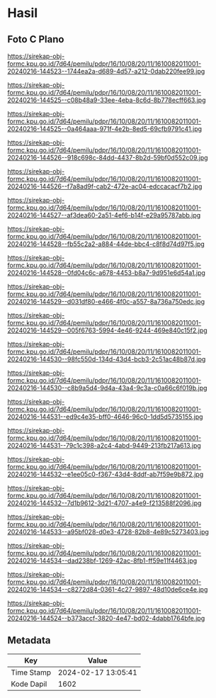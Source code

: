 # Hasil

## Foto C Plano

https://sirekap-obj-formc.kpu.go.id/7d64/pemilu/pdpr/16/10/08/20/11/1610082011001-20240216-144523--1744ea2a-d689-4d57-a212-0dab220fee99.jpg

https://sirekap-obj-formc.kpu.go.id/7d64/pemilu/pdpr/16/10/08/20/11/1610082011001-20240216-144525--c08b48a9-33ee-4eba-8c6d-8b778ecff663.jpg

https://sirekap-obj-formc.kpu.go.id/7d64/pemilu/pdpr/16/10/08/20/11/1610082011001-20240216-144525--0a464aaa-971f-4e2b-8ed5-69cfb9791c41.jpg

https://sirekap-obj-formc.kpu.go.id/7d64/pemilu/pdpr/16/10/08/20/11/1610082011001-20240216-144526--918c698c-84dd-4437-8b2d-59bf0d552c09.jpg

https://sirekap-obj-formc.kpu.go.id/7d64/pemilu/pdpr/16/10/08/20/11/1610082011001-20240216-144526--f7a8ad9f-cab2-472e-ac04-edccacacf7b2.jpg

https://sirekap-obj-formc.kpu.go.id/7d64/pemilu/pdpr/16/10/08/20/11/1610082011001-20240216-144527--af3dea60-2a51-4ef6-b14f-e29a95787abb.jpg

https://sirekap-obj-formc.kpu.go.id/7d64/pemilu/pdpr/16/10/08/20/11/1610082011001-20240216-144528--fb55c2a2-a884-44de-bbc4-c8f8d74d97f5.jpg

https://sirekap-obj-formc.kpu.go.id/7d64/pemilu/pdpr/16/10/08/20/11/1610082011001-20240216-144528--0fd04c6c-a678-4453-b8a7-9d951e6d54a1.jpg

https://sirekap-obj-formc.kpu.go.id/7d64/pemilu/pdpr/16/10/08/20/11/1610082011001-20240216-144529--d031df80-e466-4f0c-a557-8a736a750edc.jpg

https://sirekap-obj-formc.kpu.go.id/7d64/pemilu/pdpr/16/10/08/20/11/1610082011001-20240216-144529--005f6763-5994-4e46-9244-469e840c15f2.jpg

https://sirekap-obj-formc.kpu.go.id/7d64/pemilu/pdpr/16/10/08/20/11/1610082011001-20240216-144530--98fc550d-134d-43d4-bcb3-2c51ac48b87d.jpg

https://sirekap-obj-formc.kpu.go.id/7d64/pemilu/pdpr/16/10/08/20/11/1610082011001-20240216-144530--c8b9a5d4-9d4a-43a4-9c3a-c0a66c6f019b.jpg

https://sirekap-obj-formc.kpu.go.id/7d64/pemilu/pdpr/16/10/08/20/11/1610082011001-20240216-144531--ed9c4e35-bff0-4646-96c0-1dd5d5735155.jpg

https://sirekap-obj-formc.kpu.go.id/7d64/pemilu/pdpr/16/10/08/20/11/1610082011001-20240216-144531--79c1c398-a2c4-4abd-9449-213fb217a613.jpg

https://sirekap-obj-formc.kpu.go.id/7d64/pemilu/pdpr/16/10/08/20/11/1610082011001-20240216-144532--e1ee05c0-f367-43d4-8ddf-ab7f59e9b872.jpg

https://sirekap-obj-formc.kpu.go.id/7d64/pemilu/pdpr/16/10/08/20/11/1610082011001-20240216-144532--7d1b9612-3d21-4707-a4e9-f213588f2096.jpg

https://sirekap-obj-formc.kpu.go.id/7d64/pemilu/pdpr/16/10/08/20/11/1610082011001-20240216-144533--a95bf028-d0e3-4728-82b8-4e89c5273403.jpg

https://sirekap-obj-formc.kpu.go.id/7d64/pemilu/pdpr/16/10/08/20/11/1610082011001-20240216-144534--dad238bf-1269-42ac-8fb1-ff59e11f4463.jpg

https://sirekap-obj-formc.kpu.go.id/7d64/pemilu/pdpr/16/10/08/20/11/1610082011001-20240216-144534--c8272d84-0361-4c27-9897-48d10de6ce4e.jpg

https://sirekap-obj-formc.kpu.go.id/7d64/pemilu/pdpr/16/10/08/20/11/1610082011001-20240216-144524--b373accf-3820-4e47-bd02-4dabb1764bfe.jpg


## Metadata

| Key        | Value               |
| ---------- | ------------------- |
| Time Stamp | 2024-02-17 13:05:41 |
| Kode Dapil | 1602                |



